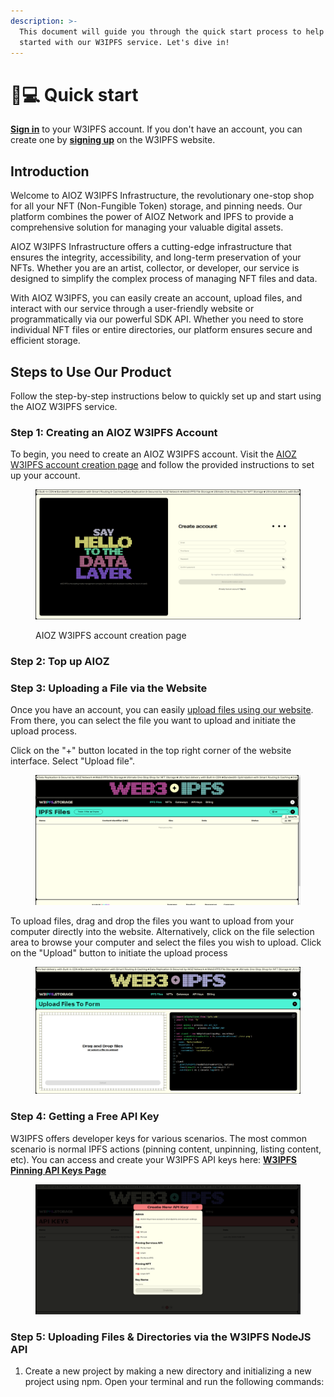 ```yaml
---
description: >-
  This document will guide you through the quick start process to help you get
  started with our W3IPFS service. Let's dive in!
---
```


# 🧑💻 Quick start

[**Sign in**](https://ipfs.attoaioz.cyou/auth/login) to your W3IPFS account. If you don't have an account, you can create one by [**signing up**](https://ipfs.attoaioz.cyou/auth/register) on the W3IPFS website.

## Introduction

Welcome to AIOZ W3IPFS Infrastructure, the revolutionary one-stop shop for all your NFT (Non-Fungible Token) storage, and pinning needs. Our platform combines the power of AIOZ Network and IPFS to provide a comprehensive solution for managing your valuable digital assets.

AIOZ W3IPFS Infrastructure offers a cutting-edge infrastructure that ensures the integrity, accessibility, and long-term preservation of your NFTs. Whether you are an artist, collector, or developer, our service is designed to simplify the complex process of managing NFT files and data.

With AIOZ W3IPFS, you can easily create an account, upload files, and interact with our service through a user-friendly website or programmatically via our powerful SDK API. Whether you need to store individual NFT files or entire directories, our platform ensures secure and efficient storage.

## Steps to Use Our Product

Follow the step-by-step instructions below to quickly set up and start using the AIOZ W3IPFS service.

### Step 1: Creating an AIOZ W3IPFS Account

To begin, you need to create an AIOZ W3IPFS account. Visit the [AIOZ W3IPFS account creation page](https://ipfs.attoaioz.cyou/auth/register) and follow the provided instructions to set up your account.

<figure><img src=".gitbook/assets/ipfs-attoaioz-cyou-auth-register.png" alt=""><figcaption><p>AIOZ W3IPFS account creation page</p></figcaption></figure>

### Step 2: Top up AIOZ

### Step 3: Uploading a File via the Website

Once you have an account, you can easily [upload files using our website](https://ipfs.attoaioz.cyou/dashboard/ipfs-files). From there, you can select the file you want to upload and initiate the upload process.&#x20;

Click on the "+" button located in the top right corner of the website interface. Select "Upload file".&#x20;

<figure><img src=".gitbook/assets/ipfs-attoaioz-cyou-dashboard-ipfs-files.png" alt=""><figcaption></figcaption></figure>

To upload files, drag and drop the files you want to upload from your computer directly into the website. Alternatively, click on the file selection area to browse your computer and select the files you wish to upload. Click on the "Upload" button to initiate the upload process

<figure><img src=".gitbook/assets/ipfs-attoaioz-cyou-dashboard-ipfs-files (1).png" alt=""><figcaption></figcaption></figure>

### Step 4: Getting a Free API Key

W3IPFS offers developer keys for various scenarios. The most common scenario is normal IPFS actions (pinning content, unpinning, listing content, etc). You can access and create your W3IPFS API keys here: [**W3IPFS Pinning API Keys Page**](https://ipfs.attoaioz.cyou/dashboard/api-keys)

<figure><img src=".gitbook/assets/ipfs-attoaioz-cyou-dashboard-api-keys.png" alt=""><figcaption></figcaption></figure>

### Step 5: Uploading Files & Directories via the W3IPFS NodeJS API

1. Create a new project by making a new directory and initializing a new project using npm. Open your terminal and run the following commands:

